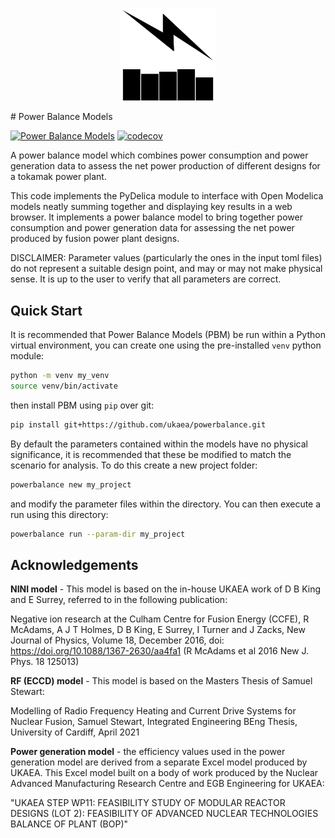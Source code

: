 <p align="center">
<img
    style="display: block;
           margin-left: auto;
           margin-right: auto;
           width: 30%;"
    src="https://raw.githubusercontent.com/ukaea/powerbalance/main/docs/images/pbm_logo.svg"
    alt="Power Balance Models logo">
</img>
</p>
# Power Balance Models

[![Power Balance Models](https://github.com/ukaea/powerbalance/actions/workflows/build_run.yml/badge.svg)](https://github.com/ukaea/powerbalance/actions/workflows/build_run.yml) [![codecov](https://codecov.io/gh/ukaea/powerbalance/branch/main/graph/badge.svg?token=F0YNULL1U7)](https://codecov.io/gh/ukaea/powerbalance)

A power balance model which combines power consumption and power generation data to assess the net power production of different designs for a tokamak power plant.

This code implements the PyDelica module to interface with Open Modelica models neatly summing together and displaying key results in a web browser.
It implements a power balance model to bring together power consumption and power generation data for assessing the net power produced by fusion power plant designs.

DISCLAIMER: Parameter values (particularly the ones in the input toml files) do not represent a suitable design point, and may or may not make physical sense. It is up to the user to verify that all parameters are correct.

## Quick Start
It is recommended that Power Balance Models (PBM) be run within a Python virtual environment, you can create one using the pre-installed `venv` python module:
```sh
python -m venv my_venv
source venv/bin/activate
```
then install PBM using `pip` over git:
```sh
pip install git+https://github.com/ukaea/powerbalance.git
```

By default the parameters contained within the models have no physical significance, it is recommended that these be modified to match the scenario for analysis. To do this create a new project folder:
```sh
powerbalance new my_project
```
and modify the parameter files within the directory. You can then execute a run using this directory:
```sh
powerbalance run --param-dir my_project
```

## Acknowledgements

**NINI model** - This model is based on the in-house UKAEA work of D B King and E Surrey, referred to in the following publication:

Negative ion research at the Culham Centre for Fusion Energy (CCFE), R McAdams, A J T Holmes, D B King, E Surrey, I Turner and J Zacks, New Journal of Physics, Volume 18, December 2016, doi: https://doi.org/10.1088/1367-2630/aa4fa1
(R McAdams et al 2016 New J. Phys. 18 125013)

**RF (ECCD) model** - This model is based on the Masters Thesis of Samuel Stewart:

Modelling of Radio Frequency Heating and Current Drive Systems for Nuclear Fusion, Samuel Stewart, Integrated Engineering BEng Thesis, University of Cardiff, April 2021

**Power generation model** - the efficiency values used in the power generation model are derived from a separate Excel model produced by UKAEA. This Excel model built on a body of work produced by the Nuclear Advanced Manufacturing Research Centre and EGB Engineering for UKAEA: 

"UKAEA STEP WP11: FEASIBILITY STUDY OF MODULAR REACTOR DESIGNS (LOT 2): FEASIBILITY OF ADVANCED NUCLEAR TECHNOLOGIES BALANCE OF PLANT (BOP)"